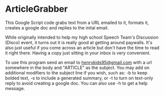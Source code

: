# ArticleGrabber
This Google Script code grabs text from a URL emailed to it, formats it, creates a google doc and replies to the inital email.

While originally intended to help my high school Speech Team's Discussion (Disco) event, it turns out it is really good at getting around paywalls. It's also just useful if you come across an article but don't have the time to read it right there. Having a copy just sitting in your inbox is very convenient.

To use this program send an email to [henrykids95@gmail.com](mailto:henrykids95@gmail.com?subject=ARTICLE) with a url somewhere in the body and \"ARTICLE\" as the subject. You may add on additional modifiers to the subject line if you wish, such as:  -b to keep bolded text, -s to include a generated summary, or -t to turn on text-only reply to avoid creating a google doc. You can also use -h to get a help message.
